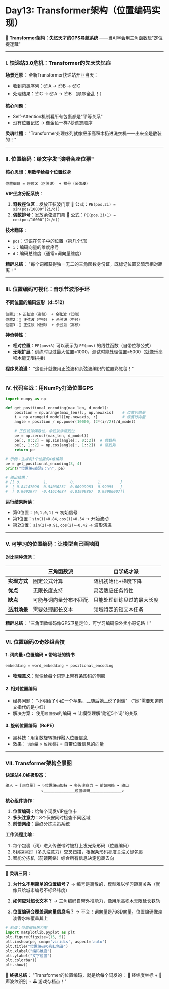 # Day13: Transformer架构（位置编码实现）



🌟 **Transformer架构：失忆天才的GPS导航系统**
——当AI学会用三角函数玩"定位捉迷藏"

---

### Ⅰ. **快递站3.0危机：Transformer的先天失忆症**
**场景还原**：
全新Transformer快递站开业当天：
- 收到包裹序列：📦A → 📦B → 📦C
- 处理结果：📦C → 📦A → 📦B （顺序全乱！）

**核心问题**：
- Self-Attention机制看所有包裹都是"平等关系"
- 没有位置记忆 → 像金鱼一样7秒遗忘顺序

**灵魂吐槽**：
"Transformer处理序列就像把乐高积木扔进洗衣机——出来全是散装的！"

---

### Ⅱ. **位置编码：给文字发"演唱会座位票"**
#### 核心思想：用数学给每个位置纹身
```
位置编码 = 座位区（正弦波） + 排号（余弦波）
```
**VIP坐席分配系统**：
1. **奇数座位区**：发放正弦波门票
   🎫 公式：`PE(pos,2i) = sin(pos/10000^(2i/d))`
2. **偶数排号**：发放余弦波门票
   🎫 公式：`PE(pos,2i+1) = cos(pos/10000^(2i/d))`

**技术翻译**：
- `pos`：词语在句子中的位置（第几个词）
- `i`：编码向量的维度序号
- `d`：编码总维度（通常=词向量维度）

**精辟总结**：
"每个词都获得独一无二的三角函数身份证，既标记位置又暗示相对距离！"

---

### Ⅲ. **位置编码可视化：音乐节波形手环**
#### 不同位置的编码波形（d=512）
```
位置1：🌀 正弦波（高频） + 余弦波（低频）
位置2：🌊 正弦波（中频） + 余弦波（中频）
位置3：🌌 正弦波（低频） + 余弦波（高频）
```
**神奇特性**：
- **相对位置**：`PE(pos+Δ)` 可以表示为 `PE(pos)` 的线性函数（自带位移公式）
- **无限扩展**：训练时见过最大位置=1000，测试时能处理位置=5000（就像乐高积木能无限拼接）

**程序员浪漫**：
"这设计就像用正弦波和余弦波编织的位置彩虹毯！"

---

### Ⅳ. **代码实战：用NumPy打造位置GPS**
```python
import numpy as np

def get_positional_encoding(max_len, d_model):
    position = np.arange(max_len)[:, np.newaxis]    # 位置列向量
    i = np.arange(d_model)[np.newaxis, :]           # 维度行向量
    angle = position / np.power(10000, (2*(i//2))/d_model)
  
    # 正弦波涂偶数位，余弦波涂奇数位
    pe = np.zeros((max_len, d_model))
    pe[:, 0::2] = np.sin(angle[:, 0::2])  # 偶数列
    pe[:, 1::2] = np.cos(angle[:, 1::2])  # 奇数列
    return pe

# 示例：生成前3个位置的4维编码
pe = get_positional_encoding(3, 4)
print("位置编码矩阵：\n", pe)

# 输出结果：
# [[ 0.          1.          0.          1.        ]
#  [ 0.84147096  0.54030231  0.00999983  0.99995   ]
#  [ 0.9092974  -0.41614684  0.01999867  0.99980007]]
```
**运行结果解读**：
- 第0位置：`[0,1,0,1]` → 初始信号
- 第1位置：`sin(1)≈0.84`, `cos(1)≈0.54` → 开始波动
- 第2位置：`sin(2)≈0.91`, `cos(2)≈-0.42` → 波形演进

---

### Ⅴ. **可学习的位置编码：让模型自己画地图**
#### 对比两种流派：
|                  | 三角函数派                  | 自学成才派                  |
|------------------|---------------------------|---------------------------|
| **实现方式**       | 固定公式计算                | 随机初始化+梯度下降          |
| **优点**          | 无限长度支持                | 灵活适应任务特性            |
| **缺点**          | 可能与词向量分布不匹配       | 只能处理训练见过的最大长度   |
| **适用场景**       | 需要处理超长文本            | 领域特定的短文本任务        |

**精辟总结**：
"三角函数编码像GPS卫星定位，可学习编码像外卖小哥记路！"

---

### Ⅵ. **位置编码の奇妙组合技**
#### 1. **词向量+位置编码 = 带地址的情书**
```python
embedding = word_embedding + positional_encoding
```
- **物理意义**：就像给每个词穿上带有条形码的制服

#### 2. **相对位置编码**
- 经典问题：
  "小明给了小红一个苹果，__随后她__说了谢谢"
  （"她"需要知道前文指代的是小红）
- 解决方案：
  使用`位置差Δ`的编码 → 让模型理解"附近5个词"的关系

#### 3. **旋转位置编码（RoPE）**
- 黑科技：用复数旋转操作融入位置信息
- 效果：
  `词向量` × `旋转矩阵` = 自带位置信息的向量

---

### Ⅶ. **Transformer架构全景图**
**快递站4.0终极形态**：
```
输入 → [词向量] → ✨位置编码加持 → 多头注意力 → 前馈网络 → 输出
                ↖______________位置编码______________↗
```
**核心组件协作**：
1. **位置编码**：给每个词发VIP座位卡
2. **多头注意力**：8个保安同时检查不同区域
3. **前馈网络**：最终分拣决策系统

**工作流程比喻**：
1. 每个包裹（词）进入传送带时被打上发光条形码（位置编码）
2. 8组探照灯（多头注意力）交叉扫描，根据条形码亮度关注关键包裹
3. 智能分拣机（前馈网络）综合所有信息决定包裹去向

---

🎯 **灵魂三问**：
1. **为什么不用简单的位置编号？**
   → 编号是离散的，模型难以学习距离关系（就像只给城市编号不标经纬度）

2. **如何应对超长文本？**
   → 三角编码自带外推能力，像用乐高积木无限延长铁轨

3. **位置编码会覆盖词向量信息吗？**
   → 不会！词向量是768D向量，位置编码像淡淡香水味覆盖其上

```python
# 彩蛋：位置编码热力图
import matplotlib.pyplot as plt
plt.figure(figsize=(15, 5))
plt.imshow(pe, cmap='viridis', aspect='auto')
plt.title("位置编码の彩虹色谱")
plt.xlabel("编码维度")
plt.ylabel("文字位置")
plt.colorbar()
plt.show()
```

🔔 **终极总结**：
"Transformer的位置编码，就是给每个词发的：
📍 经纬度坐标 + 🎵 声波纹识别 + 🕹️ 游戏存档点！"